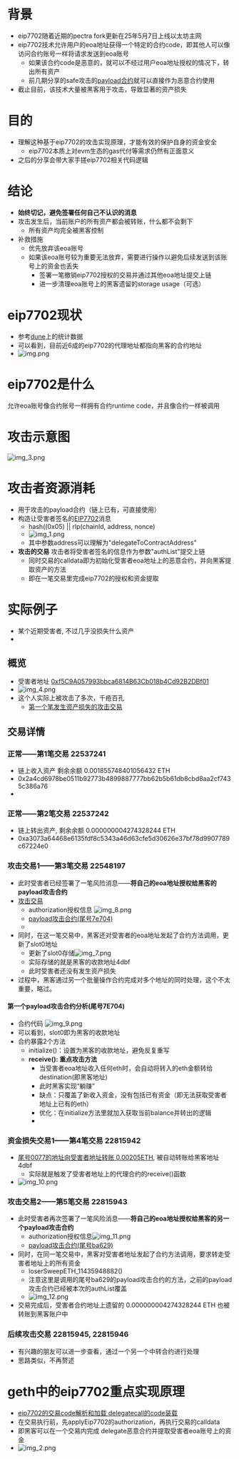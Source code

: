 # 背景
- eip7702随着近期的pectra fork更新在25年5月7日上线以太坊主网
- eip7702技术允许用户的eoa地址获得一个特定的合约code，即其他人可以像访问合约账号一样将请求发送到eoa账号
  - 如果该合约code是恶意的，就可以不经过用户eoa地址授权的情况下，转出所有资产
  - 前几期分享的safe攻击的[payload合约](https://github.com/TangCYxy/Shares/blob/main/250629%20bybit%2Cwazirx%E7%AD%89%E4%BA%A4%E6%98%93%E6%89%80%E5%AE%89%E5%85%A8%E4%BA%8B%E6%95%85%E4%B8%AD%E7%9A%84safe%E5%90%88%E7%BA%A6%E6%94%BB%E5%87%BB%E7%9A%84%E5%8E%9F%E7%90%86%20%E9%A2%84%E9%98%B2%20%E5%A4%8D%E7%8E%B0/evm/src/SafeAttackPayload.sol)就可以直接作为恶意合约使用
- 截止目前，该技术大量被黑客用于攻击，导致显著的资产损失

# 目的
- 理解这种基于eip7702的攻击实现原理，才能有效的保护自身的资金安全
  - eip7702本质上对evm生态的gas代付等需求仍然有正面意义
- 之后的分享会带大家手搓eip7702相关代码逻辑

# 结论
- **始终切记，避免签署任何自己不认识的消息**
- 攻击发生后，当前账户的所有资产都会被转账，什么都不会剩下
  - 所有资产均完全被黑客控制
- 补救措施
  - 优先放弃该eoa账号
  - 如果该eoa账号较为重要无法放弃，需要进行操作以避免后续发送到该账号上的资金也丢失
    - 签署一笔撤销eip7702授权的交易并通过其他eoa地址提交上链
    - 进一步清理eoa账号上的黑客遗留的storage usage（可选）

# eip7702现状
- 参考[dune](https://dune.com/wintermute_research/eip7702)上的统计数据
- 可以看到，目前近6成的eip7702的代理地址都指向黑客的合约地址
- ![img.png](img.png)

# eip7702是什么
允许eoa账号像合约账号一样拥有合约runtime code，并且像合约一样被调用

# 攻击示意图
![img_3.png](img_3.png)

# 攻击者资源消耗
- 用于攻击的payload合约（链上已有，可直接使用）
- 构造让受害者签名的[EIP7702](https://github.com/ethereum/EIPs/blob/master/EIPS/eip-7702.md)消息
  - hash((0x05) || rlp(chainId, address, nonce)
  - ![img_1.png](img_1.png)
  - 其中参数address可以理解为"delegateToContractAddress"
- **攻击的交易** 攻击者将受害者签名的信息作为参数"authList"提交上链
  - 同时交易的calldata即为初始化受害者eoa地址上的恶意合约，并向黑客提取资产的方法
  - 即在一笔交易里完成eip7702的授权和资金提取

# 实际例子
- 某个近期受害者, 不过几乎没损失什么资产
- 
## 概览
- 受害者地址 [0xf5C9A057993bbca6814B63Cb018b4Cd92B2DBf01](https://etherscan.io/address/0xf5C9A057993bbca6814B63Cb018b4Cd92B2DBf01)
- ![img_4.png](img_4.png)
- 这个人实际上被攻击了多次，千疮百孔
  - [第一个笔发生资产损失的攻击交易](https://etherscan.io/tx/0x21727a591470711eb78b9eddd38ab2a10e75d0a6f9a1c20a8ca83efa3f37062d/advanced)

## 交易详情
### 正常——第1笔交易 22537241
- 链上收入资产 剩余余额 0.001855748401056432 ETH
- 0x2a4cd6978be0511b92773b4899887777bb62b5b61db8cbd8aa2cf7435c386a76
- 
### 正常——第2笔交易 22537242
- 链上转出资产, 剩余余额 0.000000004274328244 ETH
- 0xa3073a64468e6135fdf8c5343a46d63cfe5d30626e37bf78d9907789c67224e0

### **攻击交易1**——第3笔交易 22548197
- 此时受害者已经签署了一笔风险消息——**将自己的eoa地址授权给黑客的payload攻击合约**
- [攻击交易](https://etherscan.io/tx/0xcce3e7a635d8c64ac2540e7e11ea6af3bb9810860ddcd3e2df5183ea2dd0f3e6/advanced)
  - authorization授权信息 ![img_8.png](img_8.png)
  - [payload攻击合约(尾号7e704)](https://etherscan.io/address/0x89383882Fc2D0Cd4d7952a3267A3b6dAE967E704) 
  - 
- 同时，在这一笔交易中，黑客还对受害者的eoa地址发起了合约方法调用，更新了slot0地址
  - 更新了slot0存储![img_7.png](img_7.png)
  - 实际存储的就是黑客的收款地址4dbf
  - 此时受害者还没有发生资产损失
- 过程中，黑客通过另一个批量操作合约完成对多个地址的同时处理，这个不太重要，略过。
#### 第一个payload攻击合约分析(尾号7E704)
- 合约代码 ![img_9.png](img_9.png)
- 可以看到，slot0即为黑客的收款地址
- 合约暴露2个方法
  - initialize()：设置为黑客的收款地址，避免反复重写
  - **receive(): 重点攻击方法**
    - 当受害者eoa地址收入任何eth时，会自动将转入的eth金额转给destination(即黑客地址)
    - 此时黑客实现“躺赚”
    - 缺点：只覆盖了新收入资金，没有包括已有资金（即无法获取受害者地址上已有的eth）
    - 优化：在initialize方法里就加入获取当前balance并转出的逻辑
    - 
### **资金损失交易1**——第4笔交易 22815942
- [尾号0077的地址向受害者地址转账 0.00205ETH](https://etherscan.io/tx/0x21727a591470711eb78b9eddd38ab2a10e75d0a6f9a1c20a8ca83efa3f37062d), 被自动转账给黑客地址4dbf
  - 实际就是触发了受害者地址上的代理合约的receive()函数
- ![img_10.png](img_10.png)

### **攻击交易2**——第5笔交易 22815943
- 此时受害者再次签署了一笔风险消息——**将自己的eoa地址授权给黑客的另一个payload攻击合约**
  - authorization授权信息![img_11.png](img_11.png)
  - [payload攻击合约(尾号ba629)](https://etherscan.io/address/0x89046d34E70A65ACAb2152C26a0C8e493b5ba629)
- 同时，在同一笔交易中，黑客对受害者地址发起了合约方法调用，要求转走受害者地址上的所有资金
  - loserSweepETH_11435948882()
  - 注意这里是调用的尾号ba629的payload攻击合约的方法，之前的payload攻击合约已经被本次的authList覆盖
  - ![img_12.png](img_12.png)
- 交易完成后，受害者合约地址上遗留的 0.000000004274328244 ETH 也被转账到黑客账户中

### 后续攻击交易 22815945, 22815946
- 有兴趣的朋友可以进一步查看，通过一个另一个中转合约进行处理
- 思路类似，不再赘述

# geth中的eip7702重点实现原理
- [eip7702的交易code解析和加载 delegatecall的code装载](https://www.bilibili.com/video/BV1guN1zkESQ/?share_source=copy_web&vd_source=ce0cad875b0b4c2a4efa014c699df898&t=373)
- 在交易执行前，先applyEip7702的authorization，再执行交易的calldata
- 即黑客可以在一个交易内完成 delegate恶意合约并提取受害者eoa账号上的资金
- ![img_2.png](img_2.png)


